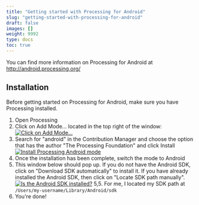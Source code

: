 ```yaml
---
title: "Getting started with Processing for Android"
slug: "getting-started-with-processing-for-android"
draft: false
images: []
weight: 9992
type: docs
toc: true
---
```


You can find more information on Processing for Android at http://android.processing.org/

## Installation
Before getting started on Processing for Android, make sure you have Processing installed.

1. Open Processing
2. Click on Add Mode... located in the top right of the window:
[![Click on Add Mode...][1]][1]
3. Search for "android" in the Contribution Manager and choose the option that has the author "The Processing Foundation" and click Install
[![Install Processing Android mode][2]][2]
4. Once the installation has been complete, switch the mode to Android
5. This window below should pop up. If you do not have the Android SDK, click on "Download SDK automatically" to install it. If you have already installed the Android SDK, then click on "Locate SDK path manually".
[![Is the Android SDK installed?][3]][3]
5,5. For me, I located my SDK path at `/Users/my-username/Library/Android/sdk`
6. You're done! 


  [1]: https://i.stack.imgur.com/ccNbm.png
  [2]: https://i.stack.imgur.com/OoJMp.png
  [3]: https://i.stack.imgur.com/1eirA.png

